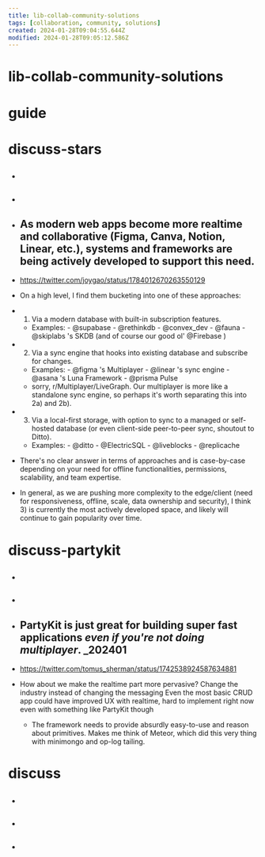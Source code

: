 ```yaml
---
title: lib-collab-community-solutions
tags: [collaboration, community, solutions]
created: 2024-01-28T09:04:55.644Z
modified: 2024-01-28T09:05:12.586Z
---
```


# lib-collab-community-solutions

# guide

# discuss-stars
- ## 

- ## 

- ## As modern web apps become more realtime and collaborative (Figma, Canva, Notion, Linear, etc.), systems and frameworks are being actively developed to support this need. 
- https://twitter.com/joygao/status/1784012670263550129
- On a high level, I find them bucketing into one of these approaches:
- 1) Via a modern database with built-in subscription features. 
  - Examples: - @supabase - @rethinkdb - @convex_dev - @fauna - @skiplabs 's SKDB (and of course our good ol' @Firebase )
- 2) Via a sync engine that hooks into existing database and subscribe for changes. 
  - Examples: - @figma 's Multiplayer - @linear 's sync engine - @asana 's Luna Framework - @prisma Pulse
  - sorry, r/Multiplayer/LiveGraph. Our multiplayer is more like a standalone sync engine, so perhaps it's worth separating this into 2a) and 2b).
- 3) Via a local-first storage, with option to sync to a managed or self-hosted database (or even client-side peer-to-peer sync, shoutout to Ditto). 
  - Examples: - @ditto - @ElectricSQL - @liveblocks - @replicache
- There's no clear answer in terms of approaches and is case-by-case depending on your need for offline functionalities, permissions, scalability, and team expertise.
- In general, as we are pushing more complexity to the edge/client (need for responsiveness, offline, scale, data ownership and security), I think 3) is currently the most actively developed space, and likely will continue to gain popularity over time.

# discuss-partykit
- ## 

- ## 

- ## PartyKit is just great for building super fast applications *even if you're not doing multiplayer*. _202401
- https://twitter.com/tomus_sherman/status/1742538924587634881
- How about we make the realtime part more pervasive? Change the industry instead of changing the messaging Even the most basic CRUD app could have improved UX with realtime, hard to implement right now even with something like PartyKit though
  - The framework needs to provide absurdly easy-to-use and reason about primitives. Makes me think of Meteor, which did this very thing with minimongo and op-log tailing.

# discuss
- ## 

- ## 

- ## 

